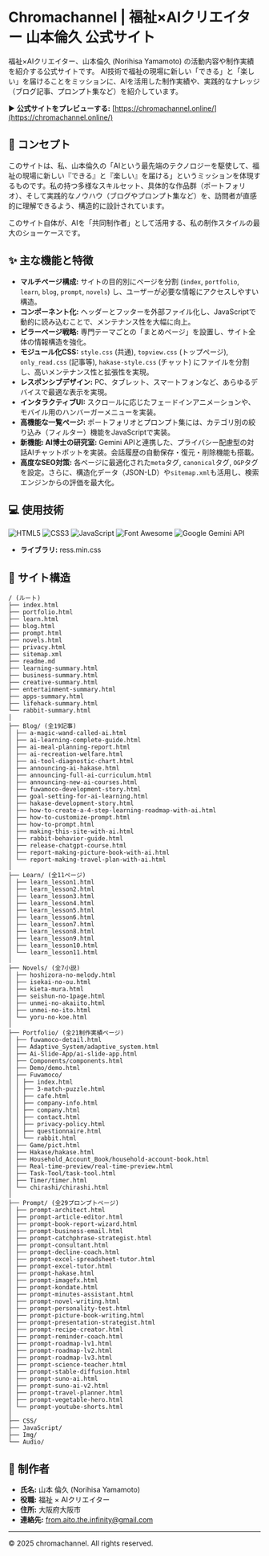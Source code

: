 # Chromachannel | 福祉×AIクリエイター 山本倫久 公式サイト

福祉×AIクリエイター、山本倫久 (Norihisa Yamamoto) の活動内容や制作実績を紹介する公式サイトです。
AI技術で福祉の現場に新しい「できる」と「楽しい」を届けることをミッションに、AIを活用した制作実績や、実践的なナレッジ（ブログ記事、プロンプト集など）を紹介しています。

▶ **公式サイトをプレビューする:** [https://chromachannel.online/](https://chromachannel.online/)

## 📖 コンセプト

このサイトは、私、山本倫久の「AIという最先端のテクノロジーを駆使して、福祉の現場に新しい『できる』と『楽しい』を届ける」というミッションを体現するものです。私の持つ多様なスキルセット、具体的な作品群（ポートフォリオ）、そして実践的なノウハウ（ブログやプロンプト集など）を、訪問者が直感的に理解できるよう、構造的に設計されています。

このサイト自体が、AIを「共同制作者」として活用する、私の制作スタイルの最大のショーケースです。

## ✨ 主な機能と特徴

- **マルチページ構成:** サイトの目的別にページを分割 (`index`, `portfolio`, `learn`, `blog`, `prompt`, `novels`) し、ユーザーが必要な情報にアクセスしやすい構造。
- **コンポーネント化:** ヘッダーとフッターを外部ファイル化し、JavaScriptで動的に読み込むことで、メンテナンス性を大幅に向上。
- **ピラーページ戦略:** 専門テーマごとの「まとめページ」を設置し、サイト全体の情報構造を強化。
- **モジュール化CSS:** `style.css` (共通), `topview.css` (トップページ), `only_read.css` (記事等), `hakase-style.css` (チャット) にファイルを分割し、高いメンテナンス性と拡張性を実現。
- **レスポンシブデザイン:** PC、タブレット、スマートフォンなど、あらゆるデバイスで最適な表示を実現。
- **インタラクティブUI:** スクロールに応じたフェードインアニメーションや、モバイル用のハンバーガーメニューを実装。
- **高機能な一覧ページ:** ポートフォリオとプロンプト集には、カテゴリ別の絞り込み（フィルター）機能をJavaScriptで実装。
- **新機能: AI博士の研究室:** Gemini APIと連携した、プライバシー配慮型の対話AIチャットボットを実装。会話履歴の自動保存・復元・削除機能も搭載。
- **高度なSEO対策:** 各ページに最適化された`meta`タグ, `canonical`タグ, `OGP`タグを設定。さらに、構造化データ（JSON-LD）や`sitemap.xml`も活用し、検索エンジンからの評価を最大化。

## 💻 使用技術

![HTML5](https://img.shields.io/badge/HTML5-E34F26?style=for-the-badge&logo=html5&logoColor=white)
![CSS3](https://img.shields.io/badge/CSS3-1572B6?style=for-the-badge&logo=css3&logoColor=white)
![JavaScript](https://img.shields.io/badge/JavaScript-F7DF1E?style=for-the-badge&logo=javascript&logoColor=black)
![Font Awesome](https://img.shields.io/badge/Font%20Awesome-528DD7?style=for-the-badge&logo=fontawesome&logoColor=white)
![Google Gemini API](https://img.shields.io/badge/Gemini%20API-4285F4?style=for-the-badge&logo=google&logoColor=white)

- **ライブラリ:** ress.min.css

## 📂 サイト構造

```
/ (ルート)
├── index.html
├── portfolio.html
├── learn.html
├── blog.html
├── prompt.html
├── novels.html
├── privacy.html
├── sitemap.xml
├── readme.md
├── learning-summary.html
├── business-summary.html
├── creative-summary.html
├── entertainment-summary.html
├── apps-summary.html
├── lifehack-summary.html
└── rabbit-summary.html
│
├── Blog/ (全19記事)
│ ├── a-magic-wand-called-ai.html
│ ├── ai-learning-complete-guide.html
│ ├── ai-meal-planning-report.html
│ ├── ai-recreation-welfare.html
│ ├── ai-tool-diagnostic-chart.html
│ ├── announcing-ai-hakase.html
│ ├── announcing-full-ai-curriculum.html
│ ├── announcing-new-ai-courses.html
│ ├── fuwamoco-development-story.html
│ ├── goal-setting-for-ai-learning.html
│ ├── hakase-development-story.html
│ ├── how-to-create-a-4-step-learning-roadmap-with-ai.html
│ ├── how-to-customize-prompt.html
│ ├── how-to-prompt.html
│ ├── making-this-site-with-ai.html
│ ├── rabbit-behavior-guide.html
│ ├── release-chatgpt-course.html
│ ├── report-making-picture-book-with-ai.html
│ └── report-making-travel-plan-with-ai.html
│
├── Learn/ (全11ページ)
│ ├── learn_lesson1.html
│ ├── learn_lesson2.html
│ ├── learn_lesson3.html
│ ├── learn_lesson4.html
│ ├── learn_lesson5.html
│ ├── learn_lesson6.html
│ ├── learn_lesson7.html
│ ├── learn_lesson8.html
│ ├── learn_lesson9.html
│ ├── learn_lesson10.html
│ └── learn_lesson11.html
│
├── Novels/ (全7小説)
│ ├── hoshizora-no-melody.html
│ ├── isekai-no-ou.html
│ ├── kieta-mura.html
│ ├── seishun-no-1page.html
│ ├── unmei-no-akaiito.html
│ ├── unmei-no-ito.html
│ └── yoru-no-koe.html
│
├── Portfolio/ (全21制作実績ページ)
│ ├── fuwamoco-detail.html
│ ├── Adaptive_System/adaptive_system.html
│ ├── Ai-Slide-App/ai-slide-app.html
│ ├── Components/components.html
│ ├── Demo/demo.html
│ ├── Fuwamoco/
│ │ ├── index.html
│ │ ├── 3-match-puzzle.html
│ │ ├── cafe.html
│ │ ├── company-info.html
│ │ ├── company.html
│ │ ├── contact.html
│ │ ├── privacy-policy.html
│ │ ├── questionnaire.html
│ │ └── rabbit.html
│ ├── Game/pict.html
│ ├── Hakase/hakase.html
│ ├── Household_Account_Book/household-account-book.html
│ ├── Real-time-preview/real-time-preview.html
│ ├── Task-Tool/task-tool.html
│ ├── Timer/timer.html
│ └── chirashi/chirashi.html
│
├── Prompt/ (全29プロンプトページ)
│ ├── prompt-architect.html
│ ├── prompt-article-editor.html
│ ├── prompt-book-report-wizard.html
│ ├── prompt-business-email.html
│ ├── prompt-catchphrase-strategist.html
│ ├── prompt-consultant.html
│ ├── prompt-decline-coach.html
│ ├── prompt-excel-spreadsheet-tutor.html
│ ├── prompt-excel-tutor.html
│ ├── prompt-hakase.html
│ ├── prompt-imagefx.html
│ ├── prompt-kondate.html
│ ├── prompt-minutes-assistant.html
│ ├── prompt-novel-writing.html
│ ├── prompt-personality-test.html
│ ├── prompt-picture-book-writing.html
│ ├── prompt-presentation-strategist.html
│ ├── prompt-recipe-creator.html
│ ├── prompt-reminder-coach.html
│ ├── prompt-roadmap-lv1.html
│ ├── prompt-roadmap-lv2.html
│ ├── prompt-roadmap-lv3.html
│ ├── prompt-science-teacher.html
│ ├── prompt-stable-diffusion.html
│ ├── prompt-suno-ai.html
│ ├── prompt-suno-ai-v2.html
│ ├── prompt-travel-planner.html
│ ├── prompt-vegetable-hero.html
│ └── prompt-youtube-shorts.html
│
├── CSS/
├── JavaScript/
├── Img/
└── Audio/
```

## 👤 制作者

- **氏名:** 山本 倫久 (Norihisa Yamamoto)
- **役職:** 福祉 × AIクリエイター
- **住所:** 大阪府大阪市
- **連絡先:** from.aito.the.infinity@gmail.com

---
© 2025 chromachannel. All rights reserved.